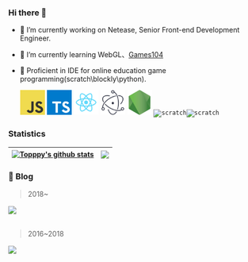 ### Hi there 👋


- 🔭 I’m currently working on Netease, Senior Front-end Development Engineer.
- 🌱 I’m currently learning WebGL、[Games104](https://space.bilibili.com/512313464/channel/collectiondetail?sid=292637)
- 💼 Proficient in IDE for online education game programming(scratch\blockly\python).

  <code><img height="50" alt="javascript" src="https://raw.githubusercontent.com/github/explore/80688e429a7d4ef2fca1e82350fe8e3517d3494d/topics/javascript/javascript.png"></code>
  <code><img height="50" alt="typescript" src="https://raw.githubusercontent.com/github/explore/80688e429a7d4ef2fca1e82350fe8e3517d3494d/topics/typescript/typescript.png"></code>
  <code><img height="50" alt="react" src="https://raw.githubusercontent.com/github/explore/80688e429a7d4ef2fca1e82350fe8e3517d3494d/topics/react/react.png"></code>
  <code><img height="50" alt="electron" src="https://raw.githubusercontent.com/github/explore/5c058a388828bb5fde0bcafd4bc867b5bb3f26f3/topics/electron/electron.png"></code>
  <code><img height="50" alt="nodejs" src="https://raw.githubusercontent.com/github/explore/80688e429a7d4ef2fca1e82350fe8e3517d3494d/topics/nodejs/nodejs.png"></code>  <code><img height="50" alt="scratch" src="https://avatars.githubusercontent.com/u/103071332?s=200&v=4"></code><code><img height="50" alt="scratch" src="https://github.com/skulpt/skulpt/blob/gh-pages/img/logo.png?raw=true"></code> 


### Statistics

| <a href="https://github.com/Topppy/github-readme-stats"><img align="center" src="https://github-readme-stats.vercel.app/api?username=Topppy&show_icons=true&include_all_commits=true&theme=buefy&hide_border=true" alt="Topppy's github stats" /></a> | <a href="https://github.com/Topppy/github-readme-stats"><img align="center" src="https://github-readme-stats.vercel.app/api/top-langs/?username=Topppy&layout=compact&theme=buefy&hide_border=true" /></a> |
| ------------- | ------------- |

### 📝 Blog

> 2018~
<a href="https://github.com/Topppy/hexo-blog">
  <img align="center" src="https://github-readme-stats.vercel.app/api/pin/?username=Topppy&repo=hexo-blog&theme=buefy" />
</a>

<br />
<br />

> 2016~2018
<a href="https://github.com/Topppy/topppy.github.io">
  <img align="center" src="https://github-readme-stats.vercel.app/api/pin/?username=Topppy&repo=topppy.github.io&theme=buefy" />
</a>
